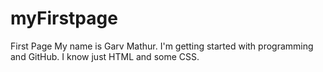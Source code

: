 # myFirstpage
First Page
My name is Garv Mathur.
I'm getting started with programming and GitHub.
I know just HTML and some CSS.
